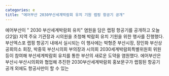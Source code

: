 ```yaml
---
categories: e
title: "에어부산 2030부산세계박람회 유치 기원 랩핑 항공기 공개"
---
```

에어부산이 " 2030 부산세계박람회 유치" 염원을 담은 랩핑 항공기를 공개하고 오늘(22일) 지역 주요 기관장과 시의원을 초청해 박람회 유치 기원을 위한 행사를 진행했다. 부산엑스포 랩핑 항공기 내에서 실시되는 이 행사에는 박형준 부산시장, 장인화 부산상공회의소 회장, 박중묵 부산시의회 부의장과 시의회 2030세계박람회특별위원회 위원 등이 참여해 부산세계박람회 유치를 통한 부산의 새로운 도약을 염원했다. 에어부산은 부산시·부산시의회와 협업해 추진한 2030부산세계박람회 홍보문구가 랩핑된 항공기 공개 외에도 항공사만이 할 수 있는